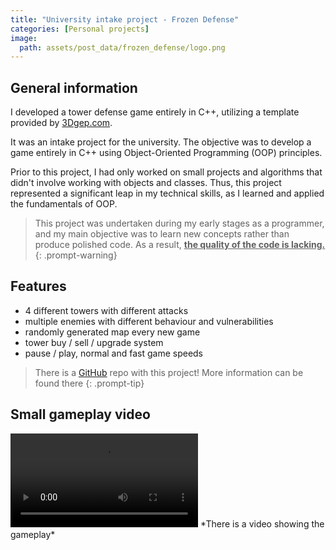 ```yaml
---
title: "University intake project - Frozen Defense"
categories: [Personal projects]
image:
  path: assets/post_data/frozen_defense/logo.png
---
```


## General information

I developed a tower defense game entirely in C++, utilizing a template provided by [3Dgep.com](https://www.3dgep.com/cpp-fast-track-2-template/).

It was an intake project for the university. The objective was to develop a game entirely in C++ using Object-Oriented Programming (OOP) principles.

Prior to this project, I had only worked on small projects and algorithms that didn't involve working with objects and classes. Thus, this project represented a significant leap in my technical skills, as I learned and applied the fundamentals of OOP.

> This project was undertaken during my early stages as a programmer, and my main objective was to learn new concepts rather than produce polished code. As a result, **<u>the quality of the code is lacking.</u>**
{: .prompt-warning}

## Features

- 4 different towers with different attacks
- multiple enemies with different behaviour and vulnerabilities
- randomly generated map every new game
- tower buy / sell / upgrade system
- pause / play, normal and fast game speeds

> There is a [GitHub](https://github.com/SmailikHappy/Frozen-defense) repo with this project! More information can be found there
{: .prompt-tip}

## Small gameplay video

<video class="w-100" controls>
  <source src="/assets/post_data/frozen_defense/gameplay.mp4" type="video/mp4">
</video>
*There is a video showing the gameplay*